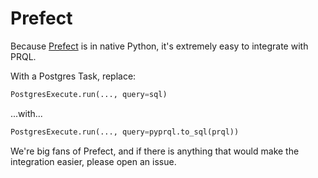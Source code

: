 # Prefect

Because [Prefect](https://www.prefect.io/) is in native Python, it's extremely
easy to integrate with PRQL.

With a Postgres Task, replace:

```python
PostgresExecute.run(..., query=sql)
```

...with...

```python
PostgresExecute.run(..., query=pyprql.to_sql(prql))
```

We're big fans of Prefect, and if there is anything that would make the
integration easier, please open an issue.

